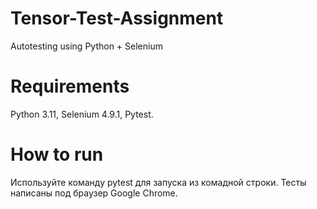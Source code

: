 # Tensor-Test-Assignment
Autotesting using Python + Selenium

# Requirements
Python 3.11, Selenium 4.9.1, Pytest.

# How to run
Используйте команду pytest для запуска из комадной строки.
Тесты написаны под браузер Google Chrome.
